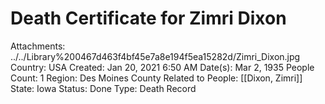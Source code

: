 # Death Certificate for Zimri Dixon

Attachments: ../../Library%200467d463f4bf45e7a8e194f5ea15282d/Zimri_Dixon.jpg
Country: USA
Created: Jan 20, 2021 6:50 AM
Date(s): Mar 2, 1935
People Count: 1
Region: Des Moines County
Related to People: [[Dixon, Zimri]]
State: Iowa
Status: Done
Type: Death Record